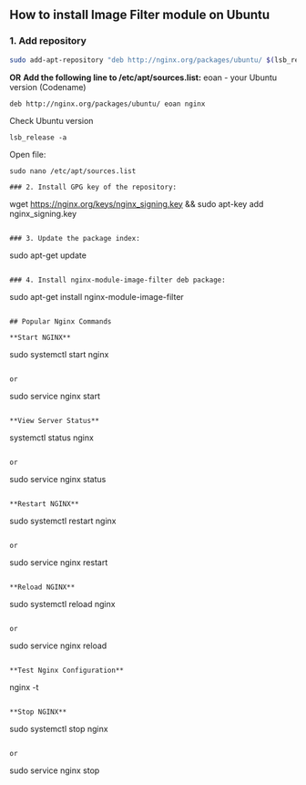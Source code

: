 ## How to install Image Filter module on Ubuntu

### 1. Add repository
```bash
sudo add-apt-repository "deb http://nginx.org/packages/ubuntu/ $(lsb_release -s -c) nginx"
```

**OR**
**Add the following line to /etc/apt/sources.list:**
eoan - your Ubuntu version (Codename)
```
deb http://nginx.org/packages/ubuntu/ eoan nginx
```

Check Ubuntu version
```
lsb_release -a
```

Open file:
```
sudo nano /etc/apt/sources.list

### 2. Install GPG key of the repository:
```
wget https://nginx.org/keys/nginx_signing.key && sudo apt-key add nginx_signing.key
```

### 3. Update the package index:
```
sudo apt-get update
```

### 4. Install nginx-module-image-filter deb package:
```
sudo apt-get install nginx-module-image-filter
```

## Popular Nginx Commands

**Start NGINX**
```
sudo systemctl start nginx
```

or 
```
sudo service nginx start 
```

**View Server Status**
```
systemctl status nginx
```

or 
```
sudo service nginx status
```

**Restart NGINX**
```
sudo systemctl restart nginx
```

or
```
sudo service nginx restart
```

**Reload NGINX**
```
sudo systemctl reload nginx
```

or
```
sudo service nginx reload
```

**Test Nginx Configuration**
```
nginx -t
```

**Stop NGINX**
```
sudo systemctl stop nginx
```

or
```
sudo service nginx stop
```
